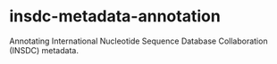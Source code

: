 # insdc-metadata-annotation
Annotating International Nucleotide Sequence Database Collaboration (INSDC) metadata.
